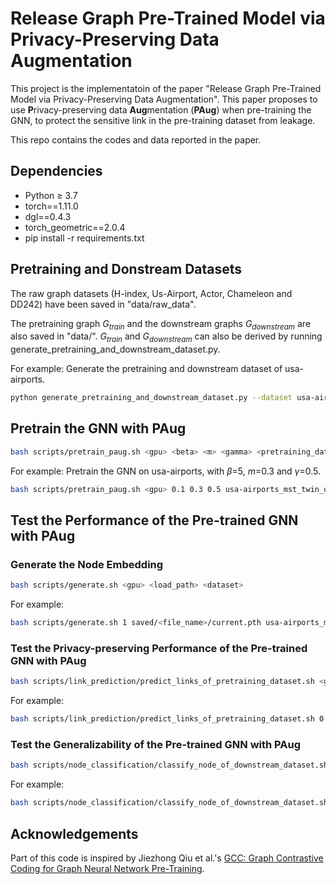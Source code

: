 # Release Graph Pre-Trained Model via Privacy-Preserving Data Augmentation

This project is the implementatoin of the paper "Release Graph Pre-Trained Model via Privacy-Preserving Data Augmentation". This paper proposes to use **P**rivacy-preserving data **Aug**mentation (**PAug**) when pre-training the GNN, to protect the sensitive link in the pre-training dataset from leakage.

This repo contains the codes and data reported in the paper.

## Dependencies

- Python ≥ 3.7
- torch==1.11.0
- dgl==0.4.3
- torch_geometric==2.0.4
- pip install -r requirements.txt

## Pretraining and Donstream Datasets

The raw graph datasets (H-index, Us-Airport, Actor, Chameleon and DD242) have been saved in "data/raw_data".

The pretraining graph $G_{train}$ and the downstream graphs $G_{downstream}$ are also saved in "data/". $G_{train}$ and $G_{downstream}$ can also be derived by running generate_pretraining_and_downstream_dataset.py.

For example: Generate the pretraining and downstream dataset of usa-airports.

```bash
python generate_pretraining_and_downstream_dataset.py --dataset usa-airports
```

## Pretrain the GNN with PAug

```bash
bash scripts/pretrain_paug.sh <gpu> <beta> <m> <gamma> <pretraining_dataset> <pretraining_dataset> 
```

For example: Pretrain the GNN on usa-airports, with $\beta$=5, $m$=0.3 and $\gamma$=0.5.

```bash
bash scripts/pretrain_paug.sh <gpu> 0.1 0.3 0.5 usa-airports_mst_twin_domain1 usa-airports_mst_twin_domain1
```


## Test the Performance of the Pre-trained GNN with PAug

### Generate the Node Embedding

```bash
bash scripts/generate.sh <gpu> <load_path> <dataset>
```

For example:

```bash
bash scripts/generate.sh 1 saved/<file_name>/current.pth usa-airports_mst_twin_domain2
```

### Test the Privacy-preserving Performance of the Pre-trained GNN with PAug

```bash
bash scripts/link_prediction/predict_links_of_pretraining_dataset.sh <gpu> <load_path> <hidden_size> <dowstream_dataset> <pretraining_dataset>
```

For example:

```bash
bash scripts/link_prediction/predict_links_of_pretraining_dataset.sh 0 saved/<file_name> 64 usa-airports_mst_twin_domain2 usa-airports_mst_twin_domain1
```

### Test the Generalizability of the Pre-trained GNN with PAug

```bash
bash scripts/node_classification/classify_node_of_downstream_dataset.sh <gpu> <load_path> <hidden_size> <downstream_dataset>
```

For example:

```bash
bash scripts/node_classification/classify_node_of_downstream_dataset.sh 1 saved/<file_name> 64 usa-airports_mst_twin_domain2
```

## Acknowledgements

Part of this code is inspired by Jiezhong Qiu et al.'s [GCC: Graph Contrastive Coding for Graph Neural Network Pre-Training](https://github.com/THUDM/GCC).
